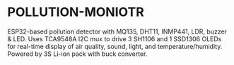 # POLLUTION-MONIOTR
ESP32-based pollution detector with MQ135, DHT11, INMP441, LDR, buzzer &amp; LED. Uses TCA9548A I2C mux to drive 3 SH1106 and 1 SSD1306 OLEDs for real-time display of air quality, sound, light, and temperature/humidity. Powered by 3S Li-ion pack with buck converter.
